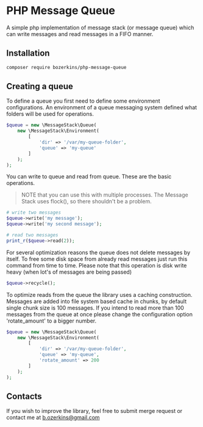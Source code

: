 # PHP Message Queue
A simple php implementation of message stack (or message queue) which 
can write messages and read messages in a FIFO manner.

## Installation
```sh
composer require bozerkins/php-message-queue
```

## Creating a queue
To define a queue you first need to define some environment configurations.
An environment of a queue messaging system defined what folders will be used for operations.
```php
$queue = new \MessageStack\Queue(
    new \MessageStack\Environment(
        [
            'dir' => '/var/my-queue-folder',
            'queue' => 'my-queue'
        ]
    );
);
```

You can write to queue and read from queue. These are the basic operations.

> NOTE that you can use this with multiple processes. The Message Stack uses flock(), so there shouldn't be a problem.

```php
# write two messages
$queue->write('my message');
$queue->write('my second message');

# read two messages
print_r($queue->read(2));
```

For several optimization reasons the queue does not delete messages by itself.
To free some disk space from already read messages just run this command from time to time.
Please note that this operation is disk write heavy (when lot's of messages are being passed)
```php
$queue->recycle();
```

To optimize reads from the queue the library uses a caching construction. 
Messages are added into file system based cache in chunks, by default single chunk size is 100 messages.
If you intend to read more than 100 messages from the queue at once please change the configuration option 'rotate_amount' to a bigger number.
```php
$queue = new \MessageStack\Queue(
    new \MessageStack\Environment(
        [
            'dir' => '/var/my-queue-folder',
            'queue' => 'my-queue',
            'rotate_amount' => 200
        ]
    );
);
```

## Contacts
If you wish to improve the library, feel free to submit merge request or contact me at b.ozerkins@gmail.com